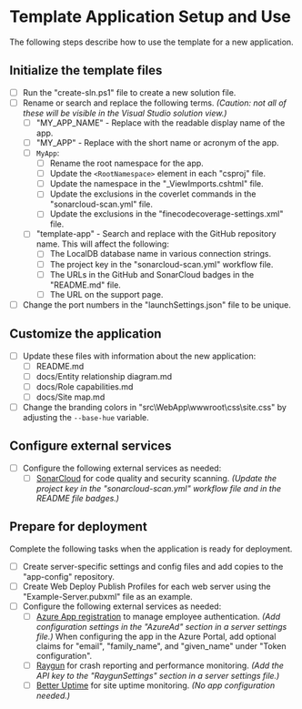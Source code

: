 # Template Application Setup and Use

The following steps describe how to use the template for a new application.

## Initialize the template files

* [ ] Run the "create-sln.ps1" file to create a new solution file.
* [ ] Rename or search and replace the following terms. *(Caution: not all of these will be visible in the Visual Studio solution view.)*
    - [ ] "MY_APP_NAME" - Replace with the readable display name of the app.
    - [ ] "MY_APP" - Replace with the short name or acronym of the app.
    - [ ] `MyApp`:
        - [ ] Rename the root namespace for the app.
        - [ ] Update the `<RootNamespace>` element in each "csproj" file.
        - [ ] Update the namespace in the "_ViewImports.cshtml" file.
        - [ ] Update the exclusions in the coverlet commands in the "sonarcloud-scan.yml" file.
        - [ ] Update the exclusions in the "finecodecoverage-settings.xml" file.
    - [ ] "template-app" - Search and replace with the GitHub repository name. This will affect the following:
        - [ ] The LocalDB database name in various connection strings.
        - [ ] The project key in the "sonarcloud-scan.yml" workflow file.
        - [ ] The URLs in the GitHub and SonarCloud badges in the "README.md" file.
        - [ ] The URL on the support page.
* [ ] Change the port numbers in the "launchSettings.json" file to be unique.

## Customize the application

* [ ] Update these files with information about the new application:
    * [ ] README.md
    * [ ] docs/Entity relationship diagram.md
    * [ ] docs/Role capabilities.md
    * [ ] docs/Site map.md
* [ ] Change the branding colors in "src\WebApp\wwwroot\css\site.css" by adjusting the `--base-hue` variable.

## Configure external services

* [ ] Configure the following external services as needed:
    - [ ] [SonarCloud](https://sonarcloud.io/projects) for code quality and security scanning. *(Update the project key in the "sonarcloud-scan.yml" workflow file and in the README file badges.)*

## Prepare for deployment

Complete the following tasks when the application is ready for deployment.

* [ ] Create server-specific settings and config files and add copies to the "app-config" repository.
* [ ] Create Web Deploy Publish Profiles for each web server using the "Example-Server.pubxml" file as an example.
* [ ] Configure the following external services as needed:
    - [ ] [Azure App registration](https://portal.azure.com/#view/Microsoft_AAD_RegisteredApps/ApplicationsListBlade) to manage employee authentication. *(Add configuration settings in the "AzureAd" section in a server settings file.)*
      When configuring the app in the Azure Portal, add optional claims for "email", "family_name", and "given_name" under "Token configuration".
    - [ ] [Raygun](https://app.raygun.com/) for crash reporting and performance monitoring. *(Add the API key to the "RaygunSettings" section in a server settings file.)*
    - [ ] [Better Uptime](https://betterstack.com/better-uptime) for site uptime monitoring. *(No app configuration needed.)*
